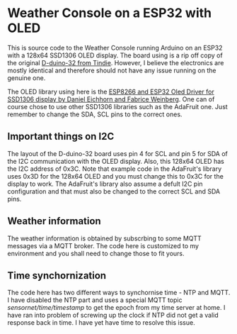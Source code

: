 # Weather Console on a ESP32 with OLED

This is source code to the Weather Console running Arduino on an ESP32 with a 128x64 SSD1306 OLED display. The board using is a rip off copy of the original <a href="https://www.tindie.com/products/lspoplove/d-duino-32esp32-and-096oled-display/">D-duino-32 from Tindie</a>. However, I believe the electronics are mostly identical and therefore should not have any issue running on the genuine one.

The OLED library using here is the <a href="https://github.com/squix78/esp8266-oled-ssd1306">ESP8266 and ESP32 Oled Driver for SSD1306 display by Daniel Eichhorn and Fabrice Weinberg</a>. One can of course chose to use other SSD1306 libraries such as the AdaFruit one. Just remember to change the SDA, SCL pins to the correct ones.

## Important things on I2C

The layout of the D-duino-32 board uses pin 4 for SCL and pin 5 for SDA of the I2C communication with the OLED display. Also, this 128x64 OLED has the I2C address of 0x3C. Note that example code in the AdaFruit's library uses 0x3D for the 128x64 OLED and you must change this to 0x3C for the display to work. The AdaFruit's library also assume a defult I2C pin configuration and that must also be changed to the correct SCL and SDA pins.

## Weather information

The weather information is obtained by subscrbing to some MQTT messages via a MQTT broker. The code here is customized to my environment and you shall need to change those to fit yours.

## Time synchornization

The code here has two different ways to synchornise time - NTP and MQTT. I have disabled the NTP part and uses a special MQTT topic *sensornet/time/timestamp* to get the epoch from my time server at home. I have ran into problem of screwing up the clock if NTP did not get a valid response back in time. I have yet have time to resolve this issue.
